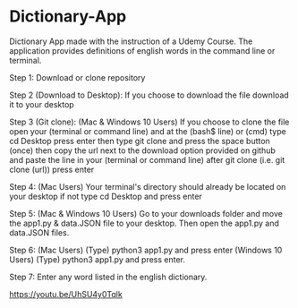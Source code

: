 # Dictionary-App
Dictionary App made with the instruction of a Udemy Course. The application provides definitions of english words in the command line or terminal. 


Step 1: Download or clone repository

Step 2 (Download to Desktop): If you choose to download the file download it to your desktop

Step 3 (Git clone): (Mac & Windows 10 Users) If you choose to clone the file open your (terminal or command line) and at the (bash$ line) or (cmd) type cd Desktop press enter then type git clone and press the space button (once) then copy the url next to the download option provided on github and paste the line in your (terminal or command line) after git clone (i.e. git clone (url)) press enter

Step 4: (Mac Users) Your terminal's directory should already be located on your desktop if not type cd Desktop and press enter

Step 5: (Mac & Windows 10 Users) Go to your downloads folder and move the app1.py & data.JSON file to your desktop. Then open the app1.py and data.JSON files.

Step 6: (Mac Users) (Type) python3 app1.py  and press enter (Windows 10 Users) (Type) python3 app1.py and press enter. 

Step 7: Enter any word listed in the english dictionary.

https://youtu.be/UhSU4y0Tqlk
